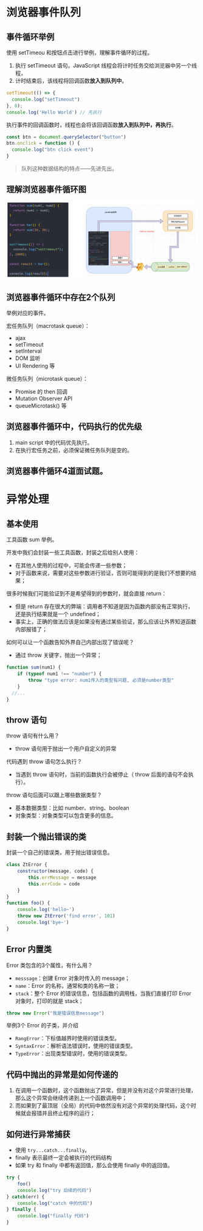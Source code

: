 # 浏览器事件队列

## 事件循环举例

使用 setTimeou 和按钮点击进行举例，理解事件循环的过程。

1. 执行 setTimeout 语句，JavaScript 线程会将计时任务交给浏览器中另一个线程，
2. 计时结束后，该线程将回调函数**放入到队列中**。

```javascript
setTimeout(() => {
  console.log("setTimeout")
}, 0);
console.log('Hello World') // 先执行
```

执行事件的回调函数时，线程也会将该回调函数**放入到队列中，再执行**。

```javascript
const btn = document.querySelector("button")
btn.onclick = function () {
  console.log("btn click event")
}
```

> 队列这种数据结构的特点——先进先出。

## 理解浏览器事件循环图

![浏览器事件循环图](NodeAssets/浏览器事件循环图.jpg)

## 浏览器事件循环中存在2个队列

举例对应的事件。

宏任务队列（macrotask queue）：
- ajax
- setTimeout
- setInterval
- DOM 监听
- UI Rendering 等 

微任务队列（microtask queue）：
- Promise 的 then 回调
- Mutation Observer API
- queueMicrotask() 等

## 浏览器事件循环中，代码执行的优先级

1. main script 中的代码优先执行。
2. 在执行宏任务之前，必须保证微任务队列是空的。

## 浏览器事件循环4道面试题。

# 异常处理

## 基本使用

工具函数 sum 举例。

开发中我们会封装一些工具函数，封装之后给别人使用： 
- 在其他人使用的过程中，可能会传递一些参数； 
- 对于函数来说，需要对这些参数进行验证，否则可能得到的是我们不想要的结果；

很多时候我们可能验证到不是希望得到的参数时，就会直接 return： 
- 但是 return 存在很大的弊端：调用者不知道是因为函数内部没有正常执行，还是执行结果就是一个 undefined； 
- 事实上，正确的做法应该是如果没有通过某些验证，那么应该让外界知道函数内部报错了；

如何可以让一个函数告知外界自己内部出现了错误呢？

- 通过 throw 关键字，抛出一个异常；

```javascript
function sum(num1) {
	if (typeof num1 !== "number") {
		throw "type error: num1传入的类型有问题, 必须是number类型"
	}
  //...
}
```

## throw 语句

throw 语句有什么用？

- throw 语句用于抛出一个用户自定义的异常

代码遇到 throw 语句怎么执行？

- 当遇到 throw 语句时，当前的函数执行会被停止（ throw 后面的语句不会执行）。

throw 语句后面可以跟上哪些数据类型？

- 基本数据类型：比如 number、string、boolean 
- 对象类型：对象类型可以包含更多的信息。

## 封装一个抛出错误的类

封装一个自己的错误类，用于抛出错误信息。

```javascript
class ZtError {
	constructor(message, code) {
		this.errMessage = message
		this.errCode = code
	}
}
function foo() {
	console.log('hello~')
	throw new ZtError('find error', 101)
	console.log('bye~')
}
```

## Error 内置类

Error 类包含的3个属性，有什么用？

- `messsage`：创建 Error 对象时传入的  message； 
- `name`：Error 的名称，通常和类的名称一致；
- `stack`：整个 Error 的错误信息，包括函数的调用栈，当我们直接打印 Error 对象时，打印的就是 stack；

```javascript
throw new Error("我是错误信息message")
```

举例3个 Error 的子类，并介绍

- `RangError`：下标值越界时使用的错误类型。
- `SyntaxError`：解析语法错误时，使用的错误类型。
- `TypeError`：出现类型错误时，使用的错误类型。

## 代码中抛出的异常是如何传递的

1. 在调用一个函数时，这个函数抛出了异常，但是并没有对这个异常进行处理，那么这个异常会继续传递到上一个函数调用中；
2. 而如果到了最顶层（全局）的代码中依然没有对这个异常的处理代码，这个时候就会报错并且终止程序的运行；

## 如何进行异常捕获

- 使用 `try...catch...finally`。
- finally 表示最终一定会被执行的代码结构
- 如果 try 和 finally 中都有返回值，那么会使用 finally 中的返回值。

```javascript
try {
	foo()
	console.log("try 后续的代码")
} catch(err) {
	console.log("catch 中的代码")
} finally {
	console.log("finally 代码")
}
```